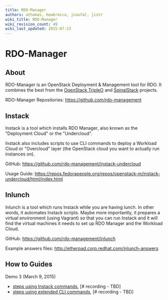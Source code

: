 ```yaml
---
title: RDO-Manager
authors: athomas, hewbrocca, jcoufal, jistr
wiki_title: RDO-Manager
wiki_revision_count: 49
wiki_last_updated: 2015-07-23
---
```


# RDO-Manager

## About

RDO-Manager is an OpenStack Deployment & Management tool for RDO. It combines the best from the [OpenStack TripleO](https://wiki.openstack.org/wiki/TripleO) and [SpinalStack](http://spinal-stack.readthedocs.org/en/latest/) projects.

RDO-Manager Repositories: <https://github.com/rdo-management>

## Instack

Instack is a tool which installs RDO Manager, also known as the "Deployment Cloud" or the "Undercloud".

Instack also includes scripts to use CLI commands to deploy a Workload Cloud or "Overcloud" layer (the OpenStack cloud you want to actually run instances on).

GitHub: <https://github.com/rdo-management/instack-undercloud>

Usage Guide: <https://repos.fedorapeople.org/repos/openstack-m/instack-undercloud/html/index.html>

## Inlunch

Inlunch is a tool which runs Instack while you are having lunch. In other words, it automates Instack scripts. Maybe more importantly, it prepares a virtual environment (using Vagrant) so that you can run Instack and it will find the virtual machines it needs to set up RDO Manager and the Workload Cloud.

GitHub: <https://github.com/rdo-management/inlunch>

Example answers files: <http://etherpad.corp.redhat.com/inlunch-answers>

## How to Guides

Demo 3 (March 9, 2015)

*   [steps using Instack commands](http://etherpad.corp.redhat.com/sprint3-demo-flow-virt-setup-exp), [# recording - TBD]
*   [steps using extended CLI commands](http://etherpad.corp.redhat.com/sprint3-demo-flow-virt-setup-extended-cli), [# recording - TBD]
